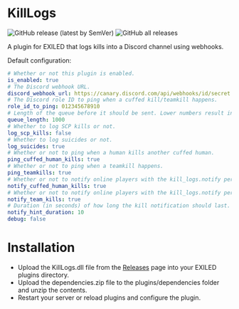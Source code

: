 # KillLogs
![GitHub release (latest by SemVer)](https://img.shields.io/github/downloads/0b10000/KillLogs/latest/total?sort=semver)
![GitHub all releases](https://img.shields.io/github/downloads/0b10000/KillLogs/total)


A plugin for EXILED that logs kills into a Discord channel using webhooks.

Default configuration: 
```yml
# Whether or not this plugin is enabled.
is_enabled: true
# The Discord webhook URL.
discord_webhook_url: https://canary.discord.com/api/webhooks/id/secret
# The Discord role ID to ping when a cuffed kill/teamkill happens.
role_id_to_ping: 012345678910
# Length of the queue before it should be sent. Lower numbers result in faster sends to Discord but can lead to ratelimiting by Discord.
queue_length: 1000
# Whether to log SCP kills or not.
log_scp_kills: false
# Whether to log suicides or not.
log_suicides: true
# Whether or not to ping when a human kills another cuffed human.
ping_cuffed_human_kills: true
# Whether or not to ping when a teamkill happens.
ping_teamkills: true
# Whether or not to notify online players with the kill_logs.notify permission when a human kills another cuffed human.
notify_cuffed_human_kills: true
# Whether or not to notify online players with the kill_logs.notify permission when a teamkill happens.
notify_team_kills: true
# Duration (in seconds) of how long the kill notification should last.
notify_hint_duration: 10
debug: false
 ```
 
 # Installation
 * Upload the KillLogs.dll file from the [Releases](https://github.com/0b10000/KillLogs/releases) page into your EXILED plugins directory.
 * Upload the dependencies.zip file to the plugins/dependencies folder and unzip the contents.
 * Restart your server or reload plugins and configure the plugin. 

